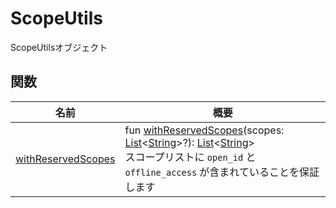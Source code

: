 # ScopeUtils

ScopeUtilsオブジェクト

## 関数

| 名前                                          | 概要                                                                                                                                                                                                                                                                                                                                                                                                                                                                                           |
| --------------------------------------------- | ------------------------------------------------------------------------------------------------------------------------------------------------------------------------------------------------------------------------------------------------------------------------------------------------------------------------------------------------------------------------------------------------------------------------------------------------------------------------------------------------ |
| [withReservedScopes](with-reserved-scopes.md) | fun [withReservedScopes](with-reserved-scopes.md)(scopes: [List](https://kotlinlang.org/api/latest/jvm/stdlib/kotlin.collections/-list/index.html)&lt;[String](https://kotlinlang.org/api/latest/jvm/stdlib/kotlin/-string/index.html)&gt;?): [List](https://kotlinlang.org/api/latest/jvm/stdlib/kotlin.collections/-list/index.html)&lt;[String](https://kotlinlang.org/api/latest/jvm/stdlib/kotlin/-string/index.html)&gt;<br/>スコープリストに `open_id` と `offline_access` が含まれていることを保証します |